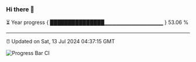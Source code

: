 ### Hi there 👋

⏳ Year progress { ███████████████▁▁▁▁▁▁▁▁▁▁▁▁▁▁▁ } 53.06 %

---

⏰ Updated on Sat, 13 Jul 2024 04:37:15 GMT

![Progress Bar CI](https://github.com/IshwaranRudhara/GIT-ACTION/workflows/Progress%20Bar%20CI/badge.svg)
